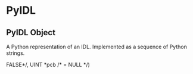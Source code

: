 # PyIDL


## PyIDL Object

A Python representation of an IDL\.  Implemented as a sequence of Python strings\. 

FALSE\*/, UINT \*pcb /\* = NULL \*/\)